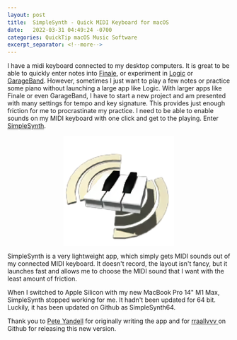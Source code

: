 ```yaml
---
layout: post
title:  SimpleSynth - Quick MIDI Keyboard for macOS
date:   2022-03-31 04:49:24 -0700
categories: QuickTip macOS Music Software
excerpt_separator: <!--more-->
---
```


I have a midi keyboard connected to my desktop computers. It is great to be able to quickly enter notes into [Finale](https://www.finalemusic.com), or experiment in [Logic](https://www.apple.com/logic-pro/) or [GarageBand](https://www.apple.com/mac/garageband/). However, sometimes I just want to play a few notes or practice some piano without launching a large app like Logic. <!--more--> With larger apps like Finale or even GarageBand, I have to start a new project and am presented with many settings for tempo and key signature. This provides just enough friction for me to procrastinate my practice. I need to be able to enable sounds on my MIDI keyboard with one click and get to the playing. Enter [SimpleSynth](https://github.com/lllucius/simplesynth64). 

![SimpleSynth Icon][image-1]

SimpleSynth is a very lightweight app, which simply gets MIDI sounds out of my connected MIDI keyboard. It doesn't record, the layout isn't fancy, but it launches fast and allows me to choose the MIDI sound that I want with the least amount of friction. 

When I switched to Apple Silicon with my new MacBook Pro 14" M1 Max, SimpleSynth stopped working for me. It hadn't been updated for 64 bit. Luckily, it has been updated on Github as SimpleSynth64. 

Thank you to [Pete Yandell](http://notahat.com/simplesynth) for originally writing the app and for [rraallvvv ](https://github.com/rraallvv/simplesynth.git) on Github for releasing this new version.

[image-1]: /assets/simplesynth_icon.png

<style type="text/css">
    img {
        display: block;
        margin-left: auto;
        margin-right: auto;
        width: 250px;
    }
</style>

<script src="https://giscus.app/client.js"
        data-repo="adamsappletech/adamsappletech.github.io"
        data-repo-id="R_kgDOK5uboQ"
        data-category="General"
        data-category-id="DIC_kwDOK5uboc4CbzPX"
        data-mapping="pathname"
        data-strict="0"
        data-reactions-enabled="1"
        data-emit-metadata="0"
        data-input-position="bottom"
        data-theme="preferred_color_scheme"
        data-lang="en"
        crossorigin="anonymous"
        async>
</script>